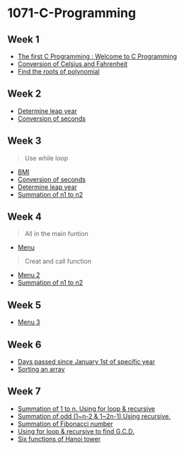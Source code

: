 # 1071-C-Programming

## Week 1

- [The first C Programming : Welcome to C Programming](https://github.com/407410116/1071-C-Programming/blob/master/w01/welcome.cpp)
- [Conversion of Celsius and Fahrenheit](https://github.com/407410116/1071-C-Programming/blob/master/w01/tempconvert.cpp)
- [Find the roots of polynomial](https://github.com/407410116/1071-C-Programming/blob/master/w01/roots.cpp)

## Week 2

- [Determine leap year](https://github.com/407410116/1071-C-Programming/blob/master/w02/leap%20year.cpp)
- [Conversion of seconds](https://github.com/407410116/1071-C-Programming/blob/master/w02/seconds.cpp)

## Week 3

>Use while loop
- [BMI](https://github.com/407410116/1071-C-Programming/blob/master/w03/BMI%20using%20while.cpp)
- [Conversion of seconds](https://github.com/407410116/1071-C-Programming/blob/master/w03/Convert%20seconds%20using%20while%20loop.cpp)
- [Determine leap year](https://github.com/407410116/1071-C-Programming/blob/master/w03/Leap%20year%20using%20while%20loop.cpp)
- [Summation of n1 to n2](https://github.com/407410116/1071-C-Programming/blob/master/w03/sum(n1%2Cn2)%20using%20while.cpp)

## Week 4

>All in the main funtion
- [Menu](https://github.com/407410116/1071-C-Programming/blob/master/w04/menu.cpp)
>Creat and call function
- [Menu 2](https://github.com/407410116/1071-C-Programming/blob/master/w04/menu2.cpp)
- [Summation of n1 to n2](https://github.com/407410116/1071-C-Programming/blob/master/w04/sum(n1%2Cn2).cpp)

## Week 5

- [Menu 3](https://github.com/407410116/1071-C-Programming/blob/master/w05/menu3.cpp)

## Week 6

- [Days passed since January 1st of specific year](https://github.com/407410116/1071-C-Programming/blob/master/w06/DaysPassedSinceJan1ofSpecificYear.cpp)
- [Sorting an array](https://github.com/407410116/1071-C-Programming/blob/master/w06/SortingAnArray.cpp)

## Week 7
- [Summation of 1 to n. Using for loop & recursive](https://github.com/407410116/1071-C-Programming/blob/master/w07/sum(n)%2Crsum(n).cpp)
- [Summation of odd (1~n-2 & 1~2n-1).Using recursive.](https://github.com/407410116/1071-C-Programming/blob/master/w07/sumodd1(n)%2Csumodd2(n).cpp)
- [Summation of Fibonacci number](https://github.com/407410116/1071-C-Programming/blob/master/w07/Fib(n).cpp)
- [Using for loop & recursive to find G.C.D.](https://github.com/407410116/1071-C-Programming/blob/master/w07/rgcd(a%2Cb)%20%26%20gcd(a%2Cb)%2C%20a%3C%3Db.cpp)
- [Six functions of Hanoi tower](https://github.com/407410116/1071-C-Programming/blob/master/w07/HanoiTower.cpp)
<!--stackedit_data:
eyJoaXN0b3J5IjpbMTk5OTQ0NTQxNSwtODM4NTM0MjAwLC03Mj
I3MDIxNzMsNzMzMzA0OTAzLDE3MzM0NDU2NzcsLTgyNDAxOTEy
N119
-->